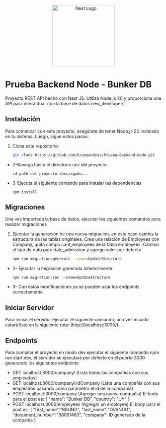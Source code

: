 <p align="center">
  <a href="http://nestjs.com/" target="blank"><img src="https://nestjs.com/img/logo-small.svg" width="200" alt="Nest Logo" /></a>
</p>

# Prueba Backend Node - Bunker DB

Proyecto REST API hecho con Nest JS. Utiliza Node.js 20 y proporciona una API para interactuar con la base de datos new_developers

## Instalación

Para comenzar con este proyecto, asegúrate de tener Node.js 20 instalado en tu sistema. Luego, sigue estos pasos:

1. Clona este repositorio:

   ```bash
   git clone https://github.com/brunoandres/Prueba-Backend-Node.git

- 2-Navega hasta el directorio raíz del proyecto:

  ```shell
  cd path del proyecto descargado...
- 3-Ejecuta el siguiente comando para instalar las dependencias

  ```shell
  npm install

## Migraciones

Una vez importada la base de datos, ejecutar los siguientes comandos para realizar migraciones

1. Ejecutar la generación de una nueva migración, en este caso cambia la estructura de las tablas originales. Crea una relación de Employees con Company, quita campo cant_employees de la tabla employees. Cambio el tipo de dato para date_admission y agrego valor por defecto.

   ```bash
   npm run migration:generate --name=UpdateStructure

- 2- Ejecutar la migración generada anteriormente

  ```shell
  npm run migration:run --name=UpdateStructure
- 3- Con estas modificaciones ya se pueden usar los endpoints correctamente

## Iniciar Servidor

Para iniciar el servidor ejecutar el siguiente comando, una vez inciado estará listo en la siguiente ruta: (http://localhost:3000/)


## Endpoints

Para compilar el proyecto en modo dev ejecutar el siguiente comando npm run start:dev, el servidor se ejecutará por defecto en el puerto 3000
generando los siguientes endpoints:
- GET localhost:3000/company/ (Lista todas las compañías con sus empleados)
- GET localhost:3000/company/:idCompany (Lista una compañía con sus empleados pasando como parámetro el id de la compañia) 
- POST localhost:3000/company (Agregar una nueva compañía)
  El body para el post es: {
    "name": "Bunker DB",
    "country": "UY"
  }
- POST localhost:3000/employees (Agregar un employee)
  El body para el post es: {
    "first_name":"BRUNO",
    "last_name":"OVANDO",
    "document_number":"38091463",
    "company": ID generado de la compañia
}
